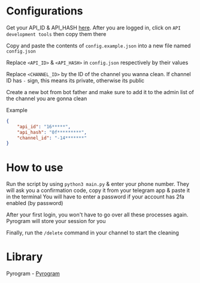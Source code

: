 # Configurations

Get your API_ID & API_HASH [here](https://my.telegram.org/auth). After you are logged in, click on `API development tools` then copy them there

Copy and paste the contents of `config.example.json` into a new file named `config.json`

Replace `<API_ID>` & `<API_HASH>` in `config.json` respectively by their values

Replace `<CHANNEL_ID>` by the ID of the channel you wanna clean. If channel ID has `-` sign, this means its private, otherwise its public

Create a new bot from bot father and make sure to add it to the admin list of the channel you are gonna clean

Example
```json
{
    "api_id": "16*****",
    "api_hash": "0f*********",
    "channel_id": "-14*******"
}
```

# How to use

Run the script by using `python3 main.py` & enter your phone number. They will ask you a confirmation code, copy it from your telegram app & paste it in the terminal
You will have to enter a password if your account has 2fa enabled (by password)

After your first login, you won't have to go over all these processes again. Pyrogram will store your session for you

Finally, run the `/delete` command in your channel to start the cleaning

# Library

Pyrogram - [Pyrogram](https://docs.pyrogram.org/)